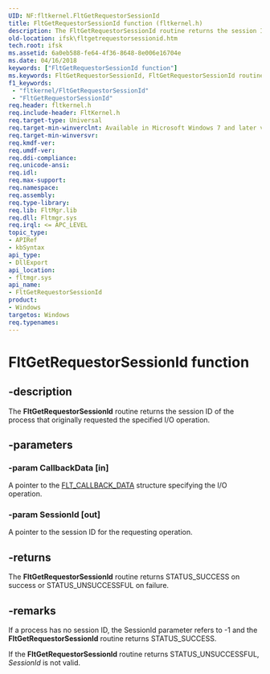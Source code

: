 ```yaml
---
UID: NF:fltkernel.FltGetRequestorSessionId
title: FltGetRequestorSessionId function (fltkernel.h)
description: The FltGetRequestorSessionId routine returns the session ID of the process that originally requested the specified I/O operation.
old-location: ifsk\fltgetrequestorsessionid.htm
tech.root: ifsk
ms.assetid: 6a0eb588-fe64-4f36-8648-8e006e16704e
ms.date: 04/16/2018
keywords: ["FltGetRequestorSessionId function"]
ms.keywords: FltGetRequestorSessionId, FltGetRequestorSessionId routine [Installable File System Drivers], fltkernel/FltGetRequestorSessionId, ifsk.fltgetrequestorsessionid
f1_keywords:
 - "fltkernel/FltGetRequestorSessionId"
 - "FltGetRequestorSessionId"
req.header: fltkernel.h
req.include-header: FltKernel.h
req.target-type: Universal
req.target-min-winverclnt: Available in Microsoft Windows 7 and later versions of the Windows operating system.
req.target-min-winversvr: 
req.kmdf-ver: 
req.umdf-ver: 
req.ddi-compliance: 
req.unicode-ansi: 
req.idl: 
req.max-support: 
req.namespace: 
req.assembly: 
req.type-library: 
req.lib: FltMgr.lib
req.dll: Fltmgr.sys
req.irql: <= APC_LEVEL
topic_type:
- APIRef
- kbSyntax
api_type:
- DllExport
api_location:
- fltmgr.sys
api_name:
- FltGetRequestorSessionId
product:
- Windows
targetos: Windows
req.typenames: 
---
```


# FltGetRequestorSessionId function


## -description


The <b>FltGetRequestorSessionId</b> routine returns the session ID of the process that originally requested the specified I/O operation.


## -parameters




### -param CallbackData [in]

A pointer to the <a href="https://docs.microsoft.com/windows-hardware/drivers/ddi/fltkernel/ns-fltkernel-_flt_callback_data">FLT_CALLBACK_DATA</a> structure specifying the I/O operation.


### -param SessionId [out]

A pointer to the session ID for the requesting operation.


## -returns



The <b>FltGetRequestorSessionId</b> routine returns STATUS_SUCCESS on success or STATUS_UNSUCCESSFUL on failure.




## -remarks



If a process has no session ID, the SessionId parameter refers to -1 and the <b>FltGetRequestorSessionId</b> routine returns STATUS_SUCCESS.

If the <b>FltGetRequestorSessionId</b> routine returns STATUS_UNSUCCESSFUL, <i>SessionId</i> is not valid.




